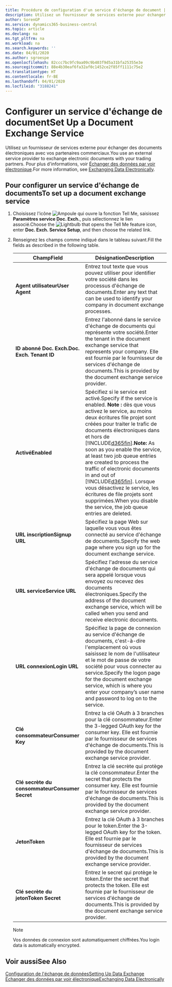 ```yaml
---
title: Procédure de configuration d'un service d'échange de document | Microsoft Docs
description: Utilisez un fournisseur de services externe pour échanger des documents électroniques avec vos partenaires commerciaux.
author: SorenGP
ms.service: dynamics365-business-central
ms.topic: article
ms.devlang: na
ms.tgt_pltfrm: na
ms.workload: na
ms.search.keywords: ''
ms.date: 04/01/2020
ms.author: sgroespe
ms.openlocfilehash: 82ccc7bc9fc9aa09c9b403f9d5a31bfa25355e3e
ms.sourcegitcommit: 88e4b30eaf6fa32af0c1452ce2f85ff1111c75e2
ms.translationtype: HT
ms.contentlocale: fr-BE
ms.lasthandoff: 04/01/2020
ms.locfileid: "3188241"
---
```

# <a name="set-up-a-document-exchange-service"></a><span data-ttu-id="f3dae-103">Configurer un service d'échange de document</span><span class="sxs-lookup"><span data-stu-id="f3dae-103">Set Up a Document Exchange Service</span></span>
<span data-ttu-id="f3dae-104">Utilisez un fournisseur de services externe pour échanger des documents électroniques avec vos partenaires commerciaux.</span><span class="sxs-lookup"><span data-stu-id="f3dae-104">You use an external service provider to exchange electronic documents with your trading partners.</span></span> <span data-ttu-id="f3dae-105">Pour plus d'informations, voir [Échanger des données par voir électronique](across-data-exchange.md).</span><span class="sxs-lookup"><span data-stu-id="f3dae-105">For more information, see [Exchanging Data Electronically](across-data-exchange.md).</span></span>  

## <a name="to-set-up-a-document-exchange-service"></a><span data-ttu-id="f3dae-106">Pour configurer un service d'échange de documents</span><span class="sxs-lookup"><span data-stu-id="f3dae-106">To set up a document exchange service</span></span>  
1. <span data-ttu-id="f3dae-107">Choisissez l'icône ![Ampoule qui ouvre la fonction Tell Me](media/ui-search/search_small.png "Dites-moi ce que vous voulez faire"), saisissez **Paramètres service Doc. Exch.**, puis sélectionnez le lien associé.</span><span class="sxs-lookup"><span data-stu-id="f3dae-107">Choose the ![Lightbulb that opens the Tell Me feature](media/ui-search/search_small.png "Tell me what you want to do") icon, enter **Doc. Exch. Service Setup**, and then choose the related link.</span></span>  
2. <span data-ttu-id="f3dae-108">Renseignez les champs comme indiqué dans le tableau suivant.</span><span class="sxs-lookup"><span data-stu-id="f3dae-108">Fill the fields as described in the following table.</span></span>  

    |<span data-ttu-id="f3dae-109">Champ</span><span class="sxs-lookup"><span data-stu-id="f3dae-109">Field</span></span>|<span data-ttu-id="f3dae-110">Désignation</span><span class="sxs-lookup"><span data-stu-id="f3dae-110">Description</span></span>|  
    |---------------------------------|---------------------------------------|  
    |<span data-ttu-id="f3dae-111">**Agent utilisateur**</span><span class="sxs-lookup"><span data-stu-id="f3dae-111">**User Agent**</span></span>|<span data-ttu-id="f3dae-112">Entrez tout texte que vous pouvez utiliser pour identifier votre société dans les processus d'échange de documents.</span><span class="sxs-lookup"><span data-stu-id="f3dae-112">Enter any text that can be used to identify your company in document exchange processes.</span></span>|  
    |<span data-ttu-id="f3dae-113">**ID abonné Doc. Exch.**</span><span class="sxs-lookup"><span data-stu-id="f3dae-113">**Doc. Exch. Tenant ID**</span></span>|<span data-ttu-id="f3dae-114">Entrez l'abonné dans le service d'échange de documents qui représente votre société.</span><span class="sxs-lookup"><span data-stu-id="f3dae-114">Enter the tenant in the document exchange service that represents your company.</span></span> <span data-ttu-id="f3dae-115">Elle est fournie par le fournisseur de services d'échange de documents.</span><span class="sxs-lookup"><span data-stu-id="f3dae-115">This is provided by the document exchange service provider.</span></span>|  
    |<span data-ttu-id="f3dae-116">**Activé**</span><span class="sxs-lookup"><span data-stu-id="f3dae-116">**Enabled**</span></span>|<span data-ttu-id="f3dae-117">Spécifiez si le service est activé.</span><span class="sxs-lookup"><span data-stu-id="f3dae-117">Specify if the service is enabled.</span></span> <span data-ttu-id="f3dae-118">**Note :** dès que vous activez le service, au moins deux écritures file projet sont créées pour traiter le trafic de documents électroniques dans et hors de [!INCLUDE[d365fin](includes/d365fin_md.md)].</span><span class="sxs-lookup"><span data-stu-id="f3dae-118">**Note:**  As soon as you enable the service, at least two job queue entries are created to process the traffic of electronic documents in and out of [!INCLUDE[d365fin](includes/d365fin_md.md)].</span></span> <span data-ttu-id="f3dae-119">Lorsque vous désactivez le service, les écritures de file projets sont supprimées.</span><span class="sxs-lookup"><span data-stu-id="f3dae-119">When you disable the service, the job queue entries are deleted.</span></span>|  
    |<span data-ttu-id="f3dae-120">**URL inscription**</span><span class="sxs-lookup"><span data-stu-id="f3dae-120">**Signup URL**</span></span>|<span data-ttu-id="f3dae-121">Spécifiez la page Web sur laquelle vous vous êtes connecté au service d'échange de documents.</span><span class="sxs-lookup"><span data-stu-id="f3dae-121">Specify the web page where you sign up for the document exchange service.</span></span>|  
    |<span data-ttu-id="f3dae-122">**URL service**</span><span class="sxs-lookup"><span data-stu-id="f3dae-122">**Service URL**</span></span>|<span data-ttu-id="f3dae-123">Spécifiez l'adresse du service d'échange de documents qui sera appelé lorsque vous envoyez ou recevez des documents électroniques.</span><span class="sxs-lookup"><span data-stu-id="f3dae-123">Specify the address of the document exchange service, which will be called when you send and receive electronic documents.</span></span>|  
    |<span data-ttu-id="f3dae-124">**URL connexion**</span><span class="sxs-lookup"><span data-stu-id="f3dae-124">**Login URL**</span></span>|<span data-ttu-id="f3dae-125">Spécifiez la page de connexion au service d'échange de documents, c'est-à-dire l'emplacement où vous saisissez le nom de l'utilisateur et le mot de passe de votre société pour vous connecter au service.</span><span class="sxs-lookup"><span data-stu-id="f3dae-125">Specify the logon page for the document exchange service, which is where you enter your company’s user name and password to log on to the service.</span></span>|  
    |<span data-ttu-id="f3dae-126">**Clé consommateur**</span><span class="sxs-lookup"><span data-stu-id="f3dae-126">**Consumer Key**</span></span>|<span data-ttu-id="f3dae-127">Entrez la clé OAuth à 3 branches pour la clé consommateur.</span><span class="sxs-lookup"><span data-stu-id="f3dae-127">Enter the 3-legged OAuth key for the consumer key.</span></span> <span data-ttu-id="f3dae-128">Elle est fournie par le fournisseur de services d'échange de documents.</span><span class="sxs-lookup"><span data-stu-id="f3dae-128">This is provided by the document exchange service provider.</span></span>|  
    |<span data-ttu-id="f3dae-129">**Clé secrète du consommateur**</span><span class="sxs-lookup"><span data-stu-id="f3dae-129">**Consumer Secret**</span></span>|<span data-ttu-id="f3dae-130">Entrez la clé secrète qui protège la clé consommateur.</span><span class="sxs-lookup"><span data-stu-id="f3dae-130">Enter the secret that protects the consumer key.</span></span> <span data-ttu-id="f3dae-131">Elle est fournie par le fournisseur de services d'échange de documents.</span><span class="sxs-lookup"><span data-stu-id="f3dae-131">This is provided by the document exchange service provider.</span></span>|  
    |<span data-ttu-id="f3dae-132">**Jeton**</span><span class="sxs-lookup"><span data-stu-id="f3dae-132">**Token**</span></span>|<span data-ttu-id="f3dae-133">Entrez la clé OAuth à 3 branches pour le token.</span><span class="sxs-lookup"><span data-stu-id="f3dae-133">Enter the 3-legged OAuth key for the token.</span></span> <span data-ttu-id="f3dae-134">Elle est fournie par le fournisseur de services d'échange de documents.</span><span class="sxs-lookup"><span data-stu-id="f3dae-134">This is provided by the document exchange service provider.</span></span>|  
    |<span data-ttu-id="f3dae-135">**Clé secrète du jeton**</span><span class="sxs-lookup"><span data-stu-id="f3dae-135">**Token Secret**</span></span>|<span data-ttu-id="f3dae-136">Entrez le secret qui protège le token.</span><span class="sxs-lookup"><span data-stu-id="f3dae-136">Enter the secret that protects the token.</span></span> <span data-ttu-id="f3dae-137">Elle est fournie par le fournisseur de services d'échange de documents.</span><span class="sxs-lookup"><span data-stu-id="f3dae-137">This is provided by the document exchange service provider.</span></span>|  

    > [!NOTE]  
    > <span data-ttu-id="f3dae-138">Vos données de connexion sont automatiquement chiffrées.</span><span class="sxs-lookup"><span data-stu-id="f3dae-138">You login data is automatically encrypted.</span></span>

## <a name="see-also"></a><span data-ttu-id="f3dae-139">Voir aussi</span><span class="sxs-lookup"><span data-stu-id="f3dae-139">See Also</span></span>  
[<span data-ttu-id="f3dae-140">Configuration de l'échange de données</span><span class="sxs-lookup"><span data-stu-id="f3dae-140">Setting Up Data Exchange</span></span>](across-set-up-data-exchange.md)  
[<span data-ttu-id="f3dae-141">Échanger des données par voir électronique</span><span class="sxs-lookup"><span data-stu-id="f3dae-141">Exchanging Data Electronically</span></span>](across-data-exchange.md)
